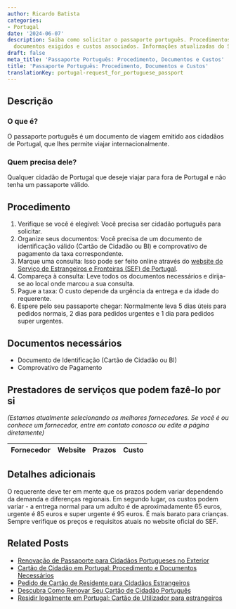```yaml
---
author: Ricardo Batista
categories:
- Portugal
date: '2024-06-07'
description: Saiba como solicitar o passaporte português. Procedimentos necessários,
  documentos exigidos e custos associados. Informações atualizadas do SEF de Portugal.
draft: false
meta_title: 'Passaporte Português: Procedimento, Documentos e Custos'
title: 'Passaporte Português: Procedimento, Documentos e Custos'
translationKey: portugal-request_for_portuguese_passport
---
```



## Descrição
### O que é?
O passaporte português é um documento de viagem emitido aos cidadãos de Portugal, que lhes permite viajar internacionalmente.
### Quem precisa dele?
Qualquer cidadão de Portugal que deseje viajar para fora de Portugal e não tenha um passaporte válido.

## Procedimento
1. Verifique se você é elegível: Você precisa ser cidadão português para solicitar.
2. Organize seus documentos: Você precisa de um documento de identificação válido (Cartão de Cidadão ou BI) e comprovativo de pagamento da taxa correspondente.
3. Marque uma consulta: Isso pode ser feito online através do [website do Serviço de Estrangeiros e Fronteiras (SEF) de Portugal](https://www.sef.pt/pt/pages/conteudo-detalhe.aspx?nID=13).
4. Compareça à consulta: Leve todos os documentos necessários e dirija-se ao local onde marcou a sua consulta.
5. Pague a taxa: O custo depende da urgência da entrega e da idade do requerente.
6. Espere pelo seu passaporte chegar: Normalmente leva 5 dias úteis para pedidos normais, 2 dias para pedidos urgentes e 1 dia para pedidos super urgentes.

## Documentos necessários
- Documento de Identificação (Cartão de Cidadão ou BI)
- Comprovativo de Pagamento

## Prestadores de serviços que podem fazê-lo por si
_(Estamos atualmente selecionando os melhores fornecedores. Se você é ou conhece um fornecedor, entre em contato conosco ou edite a página diretamente)_

| Fornecedor      |     Website     |     Prazos       |       Custo      |
| --------------- | --------------- |  :-------------: | :-------------: |

## Detalhes adicionais
O requerente deve ter em mente que os prazos podem variar dependendo da demanda e diferenças regionais. Em segundo lugar, os custos podem variar - a entrega normal para um adulto é de aproximadamente 65 euros, urgente é 85 euros e super urgente é 95 euros. É mais barato para crianças. Sempre verifique os preços e requisitos atuais no website oficial do SEF.


## Related Posts

- [Renovação de Passaporte para Cidadãos Portugueses no Exterior](https://tramitit.com/pt/guides/portugal/renovacao_de_passaporte/)
- [Cartão de Cidadão em Portugal: Procedimento e Documentos Necessários](https://tramitit.com/pt/guides/portugal/pedido_de_cartao_de_cidadao/)
- [Pedido de Cartão de Residente para Cidadãos Estrangeiros](https://tramitit.com/pt/guides/portugal/pedido_de_cartao_de_residente_para_cidadaos_estrangeiros/)
- [Descubra Como Renovar Seu Cartão de Cidadão Português](https://tramitit.com/pt/guides/portugal/renovacao_de_cartao_de_cidadao/)
- [Residir legalmente em Portugal: Cartão de Utilizador para estrangeiros](https://tramitit.com/pt/guides/portugal/pedido_de_cartao_de_utente_para_estrangeiros/)